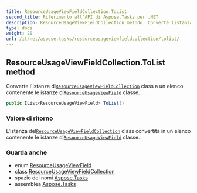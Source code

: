 ```yaml
---
title: ResourceUsageViewFieldCollection.ToList
second_title: Riferimento all'API di Aspose.Tasks per .NET
description: ResourceUsageViewFieldCollection metodo. Converte listanza diResourceUsageViewFieldCollection class a un elenco contenente le istanze diResourceUsageViewField classe.
type: docs
weight: 20
url: /it/net/aspose.tasks/resourceusageviewfieldcollection/tolist/
---
```

## ResourceUsageViewFieldCollection.ToList method

Converte l'istanza di[`ResourceUsageViewFieldCollection`](../) class a un elenco contenente le istanze di[`ResourceUsageViewField`](../../resourceusageviewfield/) classe.

```csharp
public IList<ResourceUsageViewField> ToList()
```

### Valore di ritorno

L'istanza del[`ResourceUsageViewFieldCollection`](../) class convertita in un elenco contenente le istanze di[`ResourceUsageViewField`](../../resourceusageviewfield/) classe.

### Guarda anche

* enum [ResourceUsageViewField](../../resourceusageviewfield/)
* class [ResourceUsageViewFieldCollection](../)
* spazio dei nomi [Aspose.Tasks](../../resourceusageviewfieldcollection/)
* assemblea [Aspose.Tasks](../../../)


